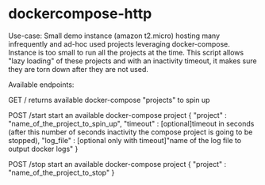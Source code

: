 # dockercompose-http
Use-case:
Small demo instance (amazon t2.micro) hosting many infrequently and ad-hoc used projects leveraging docker-compose.
Instance is too small to run all the projects at the time. This script allows "lazy loading" of these projects and with an inactivity timeout, it makes sure they are torn down after they are not used.

Available endpoints:

GET /
returns available docker-compose "projects" to spin up

POST /start
start an available docker-compose project
{
    "project" : "name_of_the_project_to_spin_up",
    "timeout" : [optional]timeout in seconds (after this number of seconds inactivity the compose project is going to be stopped),
    "log_file" : [optional only with timeout]"name of the log file to output docker logs"
}

POST /stop
start an available docker-compose project
{
    "project" : "name_of_the_project_to_stop"
}
